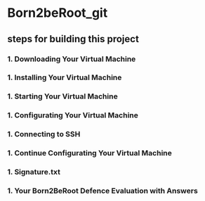 # Born2beRoot_git
## steps for building this project
### 1. Downloading Your Virtual Machine
### 1. Installing Your Virtual Machine
### 1. Starting Your Virtual Machine
### 1. Configurating Your Virtual Machine
### 1. Connecting to SSH
### 1. Continue Configurating Your Virtual Machine
### 1. Signature.txt
### 1. Your Born2BeRoot Defence Evaluation with Answers
